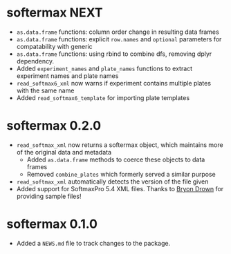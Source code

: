 # softermax NEXT

* `as.data.frame` functions: column order change in resulting data frames
* `as.data.frame` functions: explicit `row.names` and `optional` parameters for compatability with generic
* `as.data.frame` functions: using rbind to combine dfs, removing dplyr dependency.
* Added `experiment_names` and `plate_names` functions to extract experiment names and plate names
* `read_softmax6_xml` now warns if experiment contains multiple plates with the same name
* Added `read_softmax6_template` for importing plate templates


# softermax 0.2.0

* `read_softmax_xml` now returns a softermax object, which maintains more of the original data and metadata
    * Added `as.data.frame` methods to coerce these objects to data frames
    * Removed `combine_plates` which formerly served a similar purpose
* `read_softmax_xml` automatically detects the version of the file given
* Added support for SoftmaxPro 5.4 XML files. Thanks to [Bryon Drown](https://github.com/bdrown) for providing sample files!


# softermax 0.1.0

* Added a `NEWS.md` file to track changes to the package.
